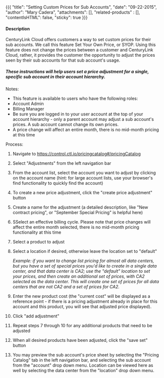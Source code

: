 {{{
  "title": "Setting Custom Prices for Sub Accounts",
  "date": "09-22-2015",
  "author": "Mary Cadera",
  "attachments": [],
  "related-products" : [],
  "contentIsHTML": false,
  "sticky": true
}}}

#### Description

CenturyLink Cloud offers customers a way to set custom prices for their sub accounts. We call this feature Set Your Own Price, or SYOP. Using this feature does not change the prices between a customer and CenturyLink Cloud, rather, it provides the customer the opportunity to adjust the prices seen by their sub accounts for that sub account's usage.

##### These instructions will help users set a price adjustment for a single, specific sub account in their account hierarchy.

Notes:

* This feature is available to users who have the following roles:
 * Account Admin
 * Billing Manager
* Be sure you are logged in to your user account at the top of your account hierarchy - only a parent account may adjust a sub account's prices. A sub account cannot change its own prices.
* A price change will affect an entire month, there is no mid-month pricing at this time

Process:

1. Navigate to https://control.ctl.io/pricingcatalog#/pricingCatalog
2. Select "Adjustments" from the left navigation bar
3. From the account list, select the account you want to adjust by clicking on the account name (hint: for large account lists, use your browser's find functionality to quickly find the account)
4. To create a new price adjustment, click the "create price adjustment" button
5. Create a name for the adjustment (a detailed description, like "New contract pricing", or "September Special Pricing" is helpful here)
6. SSelect an effective billing cycle. Please note that price changes will affect the entire month selected, there is no mid-month pricing functionality at this time
7. Select a product to adjust
8. Select a location if desired, otherwise leave the location set to "default"

    *Example: if you want to change list pricing for almost all data centers, but you have a set of special prices you'd like to create in a single data center, and that data center is CA2; use the "default" location to set your prices, and then create an additional set of prices, with CA2 selected as the data center. This will create one set of prices for all data centers that are _not_ CA2 and a set of prices for CA2.*

9. Enter the new product cost (the "current cost" will be displayed as a reference point - if there is a pricing adjustment already in place for this account and this product, you will see that adjusted price displayed).
10. Click "add adjustment"
11. Repeat steps 7 through 10 for any additional products that need to be adjusted
12. When all desired products have been adjusted, click the "save set" button
13. You may preview the sub account's price sheet by selecting the "Pricing Catalog" tab in the left navigation bar, and selecting the sub account from the "account" drop down menu. Location can be viewed here as well by selecting the data center from the "location" drop down menu.
